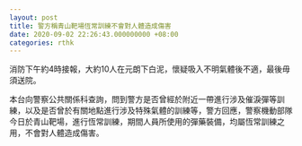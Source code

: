 ```yaml
---
layout: post
title: 警方稱青山靶場恆常訓練不會對人體造成傷害
date: 2020-09-02 22:26:43.000000000 +08:00
categories: rthk
---
```


消防下午約4時接報，大約10人在元朗下白泥，懷疑吸入不明氣體後不適，最後毋須送院。

本台向警察公共關係科查詢，問到警方是否曾經於附近一帶進行涉及催淚彈等訓練，以及是否曾於有關地點進行涉及特殊氣體的訓練等，警方回應，警察機動部隊今日於青山靶場，進行恆常訓練，期間人員所使用的彈藥裝備，均屬恆常訓練之用，不會對人體造成傷害。
